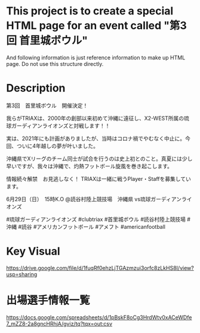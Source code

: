 # This project is to create a special HTML page for an event called "第3回 首里城ボウル"

And following information is just reference information to make up HTML page.
Do not use this structure directly.

# Description

第3回　首里城ボウル　開催決定！

我らがTRIAXは、2000年の創部以来初めて沖縄に遠征し、X2-WEST所属の琉球ガーディアンライオンズと対戦します！！

実は、2021年にも計画がありましたが、当時はコロナ禍でやむなく中止に。今回、ついに4年越しの夢が叶いました。

沖縄県でXリーグのチーム同士が試合を行うのは史上初とのこと。真夏には少し早いですが、我々は沖縄で、灼熱フットボール旋風を巻き起こします。

情報続々解禁　お見逃しなく！
TRIAXは一緒に戦うPlayer・Staffを募集しています。

6月29日（日）　15時K.O
@読谷村陸上競技場　沖縄県
vs琉球ガーディアンライオンズ

#琉球ガーディアンライオンズ
#clubtriax
#首里城ボウル
#読谷村陸上競技場
#沖縄 #読谷
#アメリカンフットボール
#アメフト
#americanfootball


# Key Visual

https://drive.google.com/file/d/1fuqRf0ehzLjTGAzmzui3orfc8zLkHS8I/view?usp=sharing

# 出場選手情報一覧

https://docs.google.com/spreadsheets/d/1pBskF8oCg3HrdWtv0xACeWDfe7_mZZ8-2a8gncHRhjA/gviz/tq?tqx=out:csv